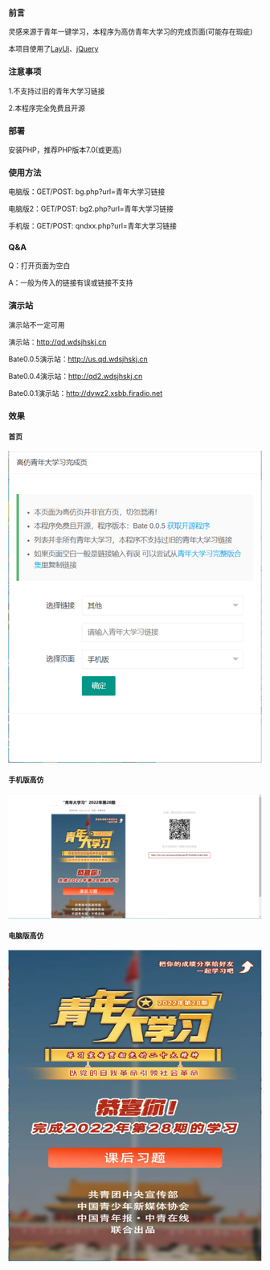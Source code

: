 ### 前言
灵感来源于青年一键学习，本程序为高仿青年大学习的完成页面(可能存在瑕疵)

本项目使用了[LayUi](https://layuion.com/)、[jQuery](https://jquery.com)

### 注意事项
1.不支持过旧的青年大学习链接

2.本程序完全免费且开源

### 部署
安装PHP，推荐PHP版本7.0(或更高)

### 使用方法
电脑版：GET/POST: bg.php?url=青年大学习链接

电脑版2：GET/POST: bg2.php?url=青年大学习链接

手机版：GET/POST: qndxx.php?url=青年大学习链接

### Q&A
Q：打开页面为空白

A：一般为传入的链接有误或链接不支持

### 演示站
演示站不一定可用

演示站：http://qd.wdsjhskj.cn

Bate0.0.5演示站：http://us.qd.wdsjhskj.cn

Bate0.0.4演示站：http://qd2.wdsjhskj.cn

Bate0.0.1演示站：http://dywz2.xsbb.firadio.net

### 效果

#### 首页
![](https://raw.githubusercontent.com/xsbb666/qndxx/main/image/main.png)

#### 手机版高仿
![](https://github.com/xsbb666/qndxx/blob/main/image/pc2.png?raw=true)

#### 电脑版高仿
![](https://github.com/xsbb666/qndxx/blob/main/image/mobile.png?raw=true)
